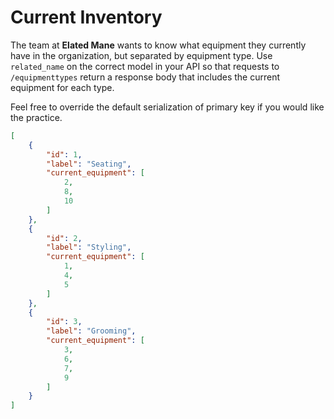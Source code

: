 # Current Inventory

The team at **Elated Mane** wants to know what equipment they currently have in the organization, but separated by equipment type. Use `related_name` on the correct model in your API so that requests to `/equipmenttypes` return a response body that includes the current equipment for each type.

Feel free to override the default serialization of primary key if you would like the practice.

```json
[
    {
        "id": 1,
        "label": "Seating",
        "current_equipment": [
            2,
            8,
            10
        ]
    },
    {
        "id": 2,
        "label": "Styling",
        "current_equipment": [
            1,
            4,
            5
        ]
    },
    {
        "id": 3,
        "label": "Grooming",
        "current_equipment": [
            3,
            6,
            7,
            9
        ]
    }
]
```
